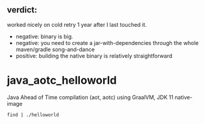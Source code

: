 ## verdict: 
worked nicely on cold retry 1 year after I last touched it. 

* negative: binary is big.
* negative: you need to create a jar-with-dependencies through the whole maven/gradle song-and-dance 
* positive: building the native binary is relatively straightforward


# java_aotc_helloworld
Java Ahead of Time compilation (aot, aotc) using GraalVM, JDK 11 native-image

    find | ./helloworld
